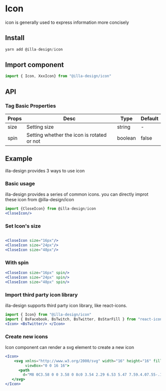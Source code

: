 # Icon

icon is generally used to express information more concisely

## Install

```jsx
yarn add @illa-design/icon
```

## Import component

```jsx
import { Icon, XxxIcon} from "@illa-design/icon"
```

## API

### Tag Basic Properties

| Props | Desc                                       | Type    | Default |
| ----- | ------------------------------------------ | ------- | ------- |
| size  | Setting size                               | string  | -       |
| spin  | Setting whether the icon is rotated or not | boolean | false   |

## Example

illa-design provides 3 ways to use icon

### Basic usage

illa-design provides a series of common icons. you can directly improt these icon from @illa-design/icon

```jsx
import {CloseIcon} from @illa-design/icon
<CloseIcon/>
```

### Set Icon's size

```jsx

<CloseIcon size="16px"/>
<CloseIcon size="24px"/>
<CloseIcon size="48px"/>
```

### With spin

```jsx
<CloseIcon size="16px" spin/>
<CloseIcon size="24px" spin/>
<CloseIcon size="48px" spin/>
```

### Import third party icon library

illa-design supports third party icon library, like react-icons.

```jsx
import { Icon} from "@illa-design/icon"
import { BsFacebook, BsTwitch, BsTwitter, BsStarFill } from "react-icons/bs"
<Icon> <BsTwitter/> </Icon> 
```

### Create new icons

Icon component can render a svg element to create a new icon

```jsx
<Icon>
	<svg xmlns="http://www.w3.org/2000/svg" width="16" height="16" fill="currentColor" 				className="bi bi-github"
         viewBox="0 0 16 16">
      <path
        d="M8 0C3.58 0 0 3.58 0 8c0 3.54 2.29 6.53 5.47 7.59.4.07.55-.17.55-.38 0-.19-.01-.82-.01-1.49-2.01.37-2.53-.49-2.69-.94-.09-.23-.48-.94-.82-1.13-.28-.15-.68-.52-.01-.53.63-.01 1.08.58 1.23.82.72 1.21 1.87.87 2.33.66.07-.52.28-.87.51-1.07-1.78-.2-3.64-.89-3.64-3.95 0-.87.31-1.59.82-2.15-.08-.2-.36-1.02.08-2.12 0 0 .67-.21 2.2.82.64-.18 1.32-.27 2-.27.68 0 1.36.09 2 .27 1.53-1.04 2.2-.82 2.2-.82.44 1.1.16 1.92.08 2.12.51.56.82 1.27.82 2.15 0 3.07-1.87 3.75-3.65 3.95.29.25.54.73.54 1.48 0 1.07-.01 1.93-.01 2.2 0 .21.15.46.55.38A8.012 8.012 0 0 0 16 8c0-4.42-3.58-8-8-8z" />
   </svg>
</Icon> 
```
